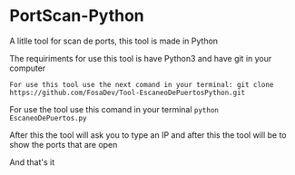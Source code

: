 # PortScan-Python
A litlle tool for scan de ports, this tool is made in Python 
 
The requiriments for use this tool is have Python3 and have git in your computer

```For use this tool use the next comand in your terminal: git clone https://github.com/FosaDev/Tool-EscaneoDePuertosPython.git```

For use the tool use this comand in your terminal ```python EscaneoDePuertos.py```

After this the tool will ask you to type an IP and after this the tool will be to show the ports that are open

And that's it
